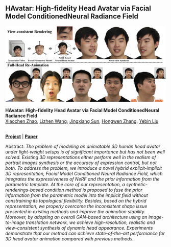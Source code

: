 ## HAvatar: High-fidelity Head Avatar via Facial Model ConditionedNeural Radiance Field

![Teaser image](./docs/teaser.png)

**HAvatar: High-fidelity Head Avatar via Facial Model ConditionedNeural Radiance Field**<br>
[Xiaochen Zhao](https://xiaochen-zhao.netlify.app/), [Lizhen Wang](https://lizhenwangt.github.io/), [Jingxiang Sun](https://mrtornado24.github.io/), [Hongwen Zhang](https://hongwenzhang.github.io/), [Yebin Liu](http://www.liuyebin.com/)<br><br>


[**Project**](https://www.liuyebin.com/havatar/) | [**Paper**](https://arxiv.org/abs/2309.17128)

Abstract: *The problem of modeling an animatable 3D human head avatar under light-weight setups is of significant importance but has not been well solved. Existing 3D representations either perform well in the realism of portrait images synthesis or the accuracy of expression control, but not both. To address the problem, we introduce a novel hybrid explicit-implicit 3D representation, Facial Model Conditioned Neural Radiance Field, which integrates the expressiveness of NeRF and the prior information from the parametric template. At the core of our representation, a synthetic-renderings-based condition method is proposed to fuse the prior information from the parametric model into the implicit field without constraining its topological flexibility. Besides, based on the hybrid representation, we properly overcome the inconsistent shape issue presented in existing methods and improve the animation stability. Moreover, by adopting an overall GAN-based architecture using an image-to-image translation network, we achieve high-resolution, realistic and view-consistent synthesis of dynamic head appearance. Experiments demonstrate that our method can achieve state-of-the-art performance for 3D head avatar animation compared with previous methods.*